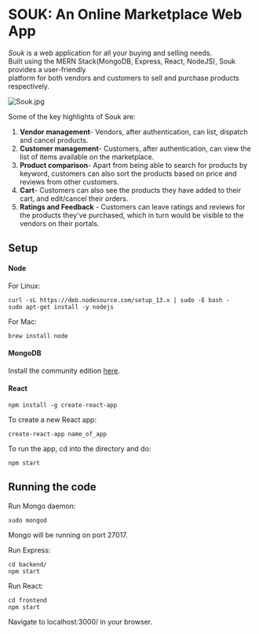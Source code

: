 # SOUK: An Online Marketplace Web App  

*Souk* is a web application for all your buying and selling needs.  
Built using the MERN Stack(MongoDB, Express, React, NodeJS), Souk provides a user-friendly  
platform for both vendors and customers to sell and purchase products respectively.  

![Souk.jpg](https://github.com/bhattsahil1/Souk/blob/master/img/souk.png?raw=true)  

Some of the key highlights of Souk are:  
1. **Vendor management**- Vendors, after authentication, can list, dispatch and cancel products.  
2. **Customer management**- Customers, after authentication, can view the list of items available on the marketplace.  
3. **Product comparison**- Apart from being able to search for products by keyword, customers can also sort the products based on price and reviews from other customers.  
4. **Cart**- Customers can also see the products they have added to their cart, and edit/cancel their orders.  
5. **Ratings and Feedback** - Customers can leave ratings and reviews for the products they've purchased, which in turn would be visible to the vendors on their portals.  


## Setup

#### Node

For Linux:
```
curl -sL https://deb.nodesource.com/setup_13.x | sudo -E bash -
sudo apt-get install -y nodejs
```

For Mac:
```
brew install node
```

#### MongoDB

Install the community edition [here](https://docs.mongodb.com/manual/installation/#mongodb-community-edition-installation-tutorials).

#### React

```
npm install -g create-react-app
```

To create a new React app:
```
create-react-app name_of_app
```

To run the app, cd into the directory and do:
```
npm start
```

## Running the code

Run Mongo daemon:
```
sudo mongod
```
Mongo will be running on port 27017.

Run Express:
```
cd backend/
npm start
```

Run React:
```
cd frontend
npm start
```
Navigate to localhost:3000/ in your browser.

